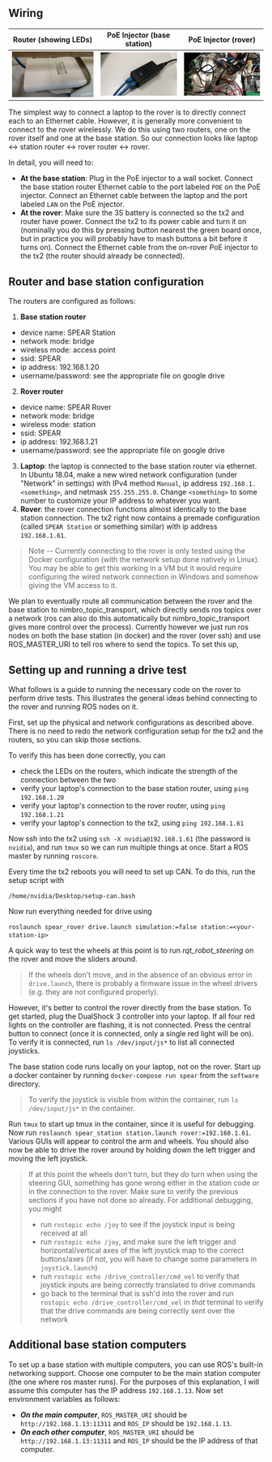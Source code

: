 

## Wiring

| Router (showing LEDs) | PoE Injector (base station) | PoE Injector (rover) |
|:---------------------:|:---------------------------:|:--------------------:|
| ![](../images/router.jpg) | ![](../images/poe_injector_station.jpg) | ![](../images/poe_injector_rover.jpg) |

The simplest way to connect a laptop to the rover is to directly connect each to an Ethernet cable.
However, it is generally more convenient to connect to the rover wirelessly.
We do this using two routers, one on the rover itself and one at the base station.
So our connection looks like laptop <-> station router <-> rover router <-> rover.

In detail, you will need to:
- **At the base station**: Plug in the PoE injector to a wall socket.
  Connect the base station router Ethernet cable to the port labeled `POE` on the PoE injector.
  Connect an Ethernet cable between the laptop and the port labeled `LAN` on the PoE injector.
- **At the rover**: Make sure the 3S battery is connected so the tx2 and router have power. Connect the tx2 to its power cable and turn it on (nominally you do this by pressing button nearest the green board once, but in practice you will probably have to mash buttons a bit before it turns on). Connect the Ethernet cable from the on-rover PoE injector to the tx2 (the router should already be connected).


## Router and base station configuration

The routers are configured as follows:
1. **Base station router**
  - device name: SPEAR Station
  - network mode: bridge
  - wireless mode: access point
  - ssid: SPEAR
  - ip address: 192.168.1.20
  - username/password: see the appropriate file on google drive
2. **Rover router**
  - device name: SPEAR Rover
  - network mode: bridge
  - wireless mode: station
  - ssid: SPEAR
  - ip address: 192.168.1.21
  - username/password: see the appropriate file on google drive
3. **Laptop**: the laptop is connected to the base station router via ethernet. In Ubuntu 18.04, make a new wired network configuration (under "Network" in settings) with IPv4 method `Manual`, ip address `192.168.1.<something>`, and netmask `255.255.255.0`. Change `<something>` to some number to customize your IP address to whatever you want.
4. **Rover**: the rover connection functions almost identically to the base station connection. The tx2 right now contains a premade configuration (called `SPEAR Station` or something similar) with ip address `192.168.1.61`.

> Note -- Currently connecting to the rover is only tested using the Docker configuration (with the network setup done natively in Linux). You may be able to get this working in a VM but it would require configuring the wired network connection in Windows and somehow giving the VM access to it.

We plan to eventually route all communication between the rover and the base station to nimbro_topic_transport, which directly sends ros topics over a network (ros can also do this automatically but nimbro_topic_transport gives more control over the process). Currently however we just run ros nodes on both the base station (in docker) and the rover (over ssh) and use ROS_MASTER_URI to tell ros where to send the topics. To set this up,

## Setting up and running a drive test

What follows is a guide to running the necessary code on the rover to perform drive tests.
This illustrates the general ideas behind connecting to the rover and running ROS nodes on it.

First, set up the physical and network configurations as described above.
There is no need to redo the network configuration setup for the tx2 and the routers, so you can skip those sections.

To verify this has been done correctly, you can
  - check the LEDs on the routers, which indicate the strength of the connection between the two
  - verify your laptop's connection to the base station router, using `ping 192.168.1.20`
  - verify your laptop's connection to the rover router, using `ping 192.168.1.21`
  - verify your laptop's connection to the tx2, using `ping 192.168.1.61`

Now ssh into the tx2 using `ssh -X nvidia@192.168.1.61` (the password is `nvidia`), and run `tmux` so we can run multiple things at once. Start a ROS master by running `roscore`.

Every time the tx2 reboots you will need to set up CAN.
To do this, run the setup script with

    /home/nvidia/Desktop/setup-can.bash

Now run everything needed for drive using

    roslaunch spear_rover drive.launch simulation:=false station:=<your-station-ip>

A quick way to test the wheels at this point is to run *rqt_robot_steering* on the rover and move the sliders around.

> If the wheels don't move, and in the absence of an obvious error in `drive.launch`, there is probably a firmware issue in the wheel drivers (e.g. they are not configured properly).

However, it's better to control the rover directly from the base station.
To get started, plug the DualShock 3 controller into your laptop.
If all four red lights on the controller are flashing, it is not connected.
Press the central button to connect (once it is connected, only a single red light will be on).
To verify it is connected, run `ls /dev/input/js*` to list all connected joysticks.

The base station code runs locally on your laptop, not on the rover.
Start up a docker container by running `docker-compose run spear` from the `software` directory.

> To verify the joystick is visible from within the container, run `ls /dev/input/js*` in the container.

Run `tmux` to start up tmux in the container, since it is useful for debugging.
Now run `roslaunch spear_station station.launch rover:=192.168.1.61`.
Various GUIs will appear to control the arm and wheels.
You should also now be able to drive the rover around by holding down the left trigger and moving the left joystick.

> If at this point the wheels don't turn, but they *do* turn when using the steering GUI, something has gone wrong either in the station code or in the connection to the rover.
> Make sure to verify the previous sections if you have not done so already.
> For additional debugging, you might
>  - run `rostopic echo /joy` to see if the joystick input is being received at all
>  - run `rostopic echo /joy`, and make sure the left trigger and horizontal/vertical axes of the left joystick map to the correct buttons/axes (if not, you will have to change some parameters in `joystick.launch`)
>  - run `rostopic echo /drive_controller/cmd_vel` to verify that joystick inputs are being correctly translated to drive commands
>  - go back to the terminal that is ssh'd into the rover and run `rostopic echo /drive_controller/cmd_vel` in *that* terminal to verify that the drive commands are being correctly sent over the network

## Additional base station computers

To set up a base station with multiple computers, you can use ROS's built-in networking support.
Choose one computer to be the main station computer (the one where ros master runs).
For the purposes of this explanation, I will assume this computer has the IP address `192.168.1.13`.
Now set environment variables as follows:

- ***On the main computer***, `ROS_MASTER_URI` should be `http://192.168.1.13:11311` and `ROS_IP` should be `192.168.1.13`.
- ***On each other computer***, `ROS_MASTER_URI` should be `http://192.168.1.13:11311` and `ROS_IP` should be the IP address of that computer.
